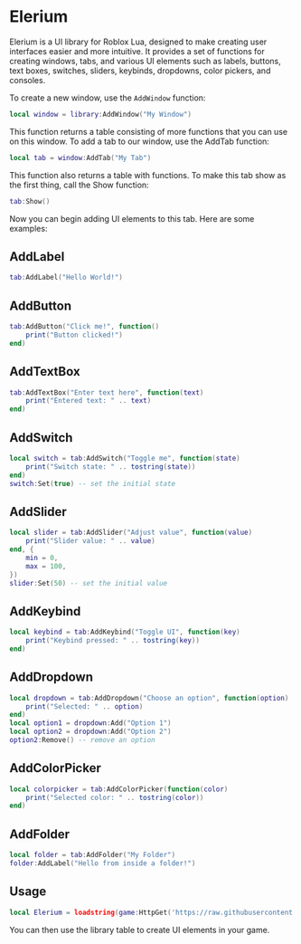 # Elerium

Elerium is a UI library for Roblox Lua, designed to make creating user interfaces easier and more intuitive. It provides a set of functions for creating windows, tabs, and various UI elements such as labels, buttons, text boxes, switches, sliders, keybinds, dropdowns, color pickers, and consoles.

To create a new window, use the `AddWindow` function:

```lua
local window = library:AddWindow("My Window")
```

This function returns a table consisting of more functions that you can use on this window. To add a tab to our window, use the AddTab function:
```lua
local tab = window:AddTab("My Tab")
```

This function also returns a table with functions. To make this tab show as the first thing, call the Show function:
```lua
tab:Show()
```
Now you can begin adding UI elements to this tab. Here are some examples:
## AddLabel
```lua
tab:AddLabel("Hello World!")
```
## AddButton
```lua
tab:AddButton("Click me!", function()
    print("Button clicked!")
end)
```
## AddTextBox
```lua
tab:AddTextBox("Enter text here", function(text)
    print("Entered text: " .. text)
end)
```
## AddSwitch
```lua
local switch = tab:AddSwitch("Toggle me", function(state)
    print("Switch state: " .. tostring(state))
end)
switch:Set(true) -- set the initial state
```
## AddSlider
```lua
local slider = tab:AddSlider("Adjust value", function(value)
    print("Slider value: " .. value)
end, {
    min = 0,
    max = 100,
})
slider:Set(50) -- set the initial value
```
## AddKeybind
```lua
local keybind = tab:AddKeybind("Toggle UI", function(key)
    print("Keybind pressed: " .. tostring(key))
end)
```
## AddDropdown
```lua
local dropdown = tab:AddDropdown("Choose an option", function(option)
    print("Selected: " .. option)
end)
local option1 = dropdown:Add("Option 1")
local option2 = dropdown:Add("Option 2")
option2:Remove() -- remove an option
```
## AddColorPicker
```lua
local colorpicker = tab:AddColorPicker(function(color)
    print("Selected color: " .. tostring(color))
end)
```
## AddFolder
```lua
local folder = tab:AddFolder("My Folder")
folder:AddLabel("Hello from inside a folder!")
```
## Usage
```lua
local Elerium = loadstring(game:HttpGet('https://raw.githubusercontent.com/lomychx/elerium/main/lib.lua'))()
```
You can then use the library table to create UI elements in your game.

